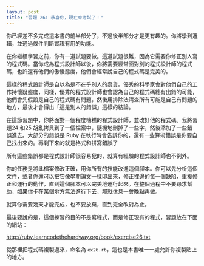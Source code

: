 ```yaml
---
layout: post
title: "習題 26: 恭喜你，現在來考試了！"
---
```


你已經差不多完成這本書的前半部分了，不過後半部分才是更有趣的。你將學到邏輯，並通過條件判斷實現有用的功能。

在你繼續學習之前，你有一道試題要做。這道試題很難，因為它需要你修正別人寫的程式碼。當你成為程式設計師以後，你將需要經常面對別的程式設計師的程式碼，也許還有他們的傲慢態度，他們會經常說自己的程式碼是完美的。

這樣的程式設計師是自以為是不在乎別人的蠢貨。優秀的科學家會對他們自己的工作持懷疑態度，同樣，優秀的程式設計師也會認為自己的程式碼總有出錯的可能，他們會先假設是自己的程式碼有問題，然後用排除法清查所有可能是自己有問題的地方，最後才會得出「這是別人的錯誤」這樣的結論。

在這節習題中，你將面對一個程度糟糕的程式設計師，並改好他的程式碼。我將習題24 和25 胡亂拷貝到了一個檔案中，隨機地刪掉了一些字，然後添加了一些錯誤進去。大部分的錯誤是 Ruby 在執行時會告訴你的，還有一些算術錯誤是你要自己找出來的。再剩下來的就是格式和拼寫錯誤了

所有這些錯誤都是程式設計師很容易犯的，就算有經驗的程式設計師也不例外。

你的任務是將此檔案修改正確，用你所有的技能改進這個腳本。你可以先分析這個文件，或者你還可以把它像學期論文一樣印出來，修正裡邊的每一個缺陷，重複修正和運行的動作，直到這個腳本可以完美地運行起來。在整個過程中不要尋求幫助，如果你卡在某個地方無法進行下去，那就休息一會晚點再做。

就算你需要幾天才能完成，也不要放棄，直到完全改對為止。

最後要說的是，這個練習的目的不是寫程式，而是修正現有的程式，習題放在下面的網站：

<http://ruby.learncodethehardway.org/book/exercise26.txt>

從那裡把程式碼複製過來，命名為 `ex26.rb`，這也是本書唯一一處允許你複製貼上的地方。